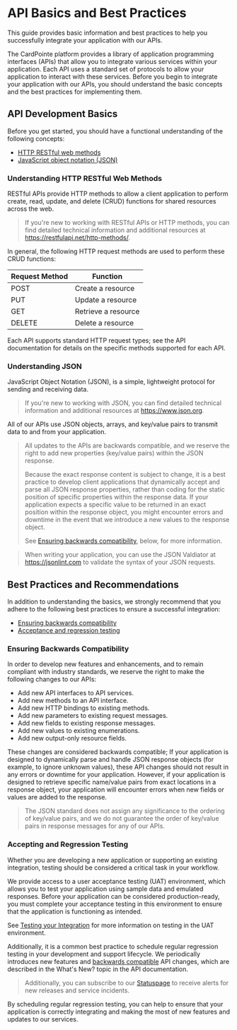 # API Basics and Best Practices

This guide provides basic information and best practices to help you successfully integrate your application with our APIs.

The CardPointe platform provides a library of application programming interfaces (APIs) that allow you to integrate various services within your application. Each API uses a standard set of protocols to allow your application to interact with these services. Before you begin to integrate your application with our APIs, you should understand the basic concepts and the best practices for implementing them.

## API Development Basics

Before you get started, you should have a functional understanding of the following concepts:

- [HTTP RESTful web methods](#understanding-http-restful-web-methods)
- [JavaScript object notation (JSON)](#understanding-json)

### Understanding HTTP RESTful Web Methods

RESTful APIs provide HTTP methods to allow a client application to perform create, read, update, and delete (CRUD) functions for shared resources across the web.

> If you're new to working with RESTful APIs or HTTP methods, you can find detailed technical information and additional resources at https://restfulapi.net/http-methods/.

In general, the following HTTP request methods are used to perform these CRUD functions:

| Request Method | Function |
| -------------- | -------- |
| POST | Create a resource |
| PUT | Update a resource |
| GET | Retrieve a resource |
| DELETE | Delete a resource |

Each API supports standard HTTP request types; see the API documentation for details on the specific methods supported for each API. 

### Understanding JSON

JavaScript Object Notation (JSON), is a simple, lightweight protocol for sending and receiving data.

> If you're new to working with JSON, you can find detailed technical information and additional resources at https://www.json.org.

 All of our APIs use JSON objects, arrays, and key/value pairs to transmit data to and from your application.

<!-- theme: danger -->
>All updates to the APIs are backwards compatible, and we reserve the right to add new properties (key/value pairs) within the JSON response. 
>
> Because the exact response content is subject to change, it is a best practice to develop client applications that dynamically accept and parse all JSON response properties, rather than coding for the static position of specific properties within the response data. If your application expects a specific value to be returned in an exact position within the response object, you might encounter errors and downtime in the event that we introduce a new values to the response object.
>
> See [Ensuring backwards compatibility](#ensuring-backwards-compatibility), below, for more information.

<!-- theme: warning -->
> When writing your application, you can use the JSON Valdiator at https://jsonlint.com to validate the syntax of your JSON requests. 

## Best Practices and Recommendations

In addition to understanding the basics, we strongly recommend that you adhere to the following best practices to ensure a successful integration:

- [Ensuring backwards compatibility](#ensuring-backwards-compatibility)
- [Acceptance and regression testing](#accepting-and-regression-testing)

### Ensuring Backwards Compatibility

In order to develop new features and enhancements, and to remain compliant with industry standards, we reserve the right to make the following changes to our APIs:

- Add new API interfaces to API services.
- Add new methods to an API interface.
- Add new HTTP bindings to existing methods.
- Add new parameters to existing request messages.
- Add new fields to existing response messages.
- Add new values to existing enumerations.
- Add new output-only resource fields.

These changes are considered backwards compatible; If your application is designed to dynamically parse and handle JSON response objects (for example, to ignore unknown values), these API changes should not result in any errors or downtime for your application. However, if your application is designed to retrieve specific name/value pairs from exact locations in a response object, your application will encounter errors when new fields or values are added to the response.

<!-- theme: danger -->
> The JSON standard does not assign any significance to the ordering of key/value pairs, and we do not guarantee the order of key/value pairs in response messages for any of our APIs.

### Accepting and Regression Testing

Whether you are developing a new application or supporting an existing integration, testing should be considered a critical task in your workflow. 

We provide access to a user acceptance testing (UAT) environment, which allows you to test your application using sample data and emulated responses. Before your application can be considered production-ready, you must complete your acceptance testing in this environment to ensure that the application is functioning as intended.

See [Testing your Integration](?path=docs/documentation/CardPointeGatewayDeveloperGuides.md#testing-your-integration) for more information on testing in the UAT environment.

Additionally, it is a common best practice to schedule regular regression testing in your development and support lifecycle. We periodically introduces new features and [backwards compatible](#ensuring-backwards-compatibility) API changes, which are described in the What's New? topic in the API documentation. 

<!-- theme: warning -->
> Additionally, you can subscribe to our [Statuspage](https://status.cardconnect.com/) to receive alerts for new releases and service incidents. 

By scheduling regular regression testing, you can help to ensure that your application is correctly integrating and making the most of new features and updates to our services.
